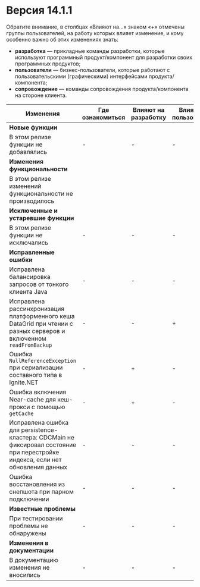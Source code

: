 # Версия 14.1.1

Обратите внимание, в столбцах «Влияют на...» знаком «+» отмечены группы пользователей, на работу которых влияет изменение, и кому особенно важно об этих изменениях знать:

-   **разработка** — прикладные команды разработки, которые используют программный продукт/компонент для разработки своих программных продуктов;
-   **пользователи** — бизнес-пользователи, которые работают с пользовательскими (графическими) интерфейсами продукта/компонента;
-   **сопровождение** — команды сопровождения продукта/компонента на стороне клиента.

| Изменения | Где ознакомиться | Влияют на разработку | Влияют на пользователей | Влияют на сопровождение | Учетный код |
|---|---|---|---|---|---|
| **Новые функции** | | | | | |
| В этом релизе функции не добавлялись | - | - | - | - | - |
| **Изменения функциональности** | | | | | |
| В этом релизе изменений функциональности не производилось | | | | |
| **Исключенные и устаревшие функции** | | | | | |
| В этом релизе функции не исключались | - | - | - | - | - |
| **Исправленные ошибки** | | | | | |
| Исправлена балансировка запросов от тонкого клиента Java | - | - | - | + | SBTSUPPORT-18454 |
| Исправлена рассинхронизация платформенного кеша DataGrid при чтении с разных серверов и включенном `readFromBackup` | - | - | + | - | SBTSUPPORT-16691 |
| Ошибка `NullReferenceException` при сериализации составного типа в Ignite.NET | - | + | - | - | SBTSUPPORT-16894 |
| Ошибка включения Near-cache для кеш-прокси с помощью `getCache` | - | + | - | - | SBTSUPPORT-17129 |
| Исправлена ошибка для persistence-кластера: CDCMain не фиксировал состояние при перестройке индекса, если нет обновления данных | - | - | - | + | SBTSUPPORT-18248 |
| Ошибка восстановления из снепшота при парном подключении | - | - | - | + | SBTSUPPORT-16309 |
| **Известные проблемы** | | | | | |
| При тестировании проблемы не обнаружены | - | - | - | - | - |
| **Изменения в документации** | | | | | |
| В документацию изменения не вносились | - | - | - | - | - |
